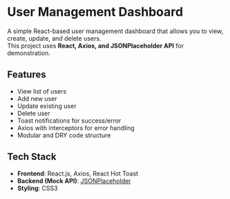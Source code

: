# User Management Dashboard

A simple React-based user management dashboard that allows you to view, create, update, and delete users.  
This project uses **React, Axios, and JSONPlaceholder API** for demonstration.

##  Features
- View list of users
- Add new user
- Update existing user
- Delete user
- Toast notifications for success/error
- Axios with interceptors for error handling
- Modular and DRY code structure

## Tech Stack
- **Frontend**: React.js, Axios, React Hot Toast
- **Backend (Mock API)**: [JSONPlaceholder](https://jsonplaceholder.typicode.com)
- **Styling**: CSS3
